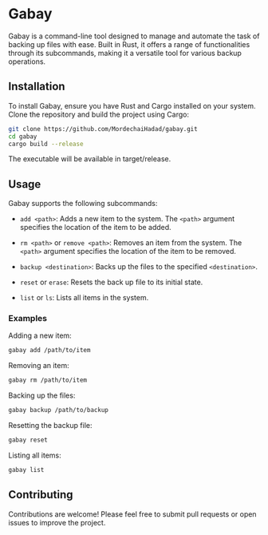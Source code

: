 # Gabay


Gabay is a command-line tool designed to manage and automate the task of backing up files with ease. Built in Rust, it offers a range of functionalities through its subcommands, making it a versatile tool for various backup operations.

## Installation

To install Gabay, ensure you have Rust and Cargo installed on your system. Clone the repository and build the project using Cargo:

```sh
git clone https://github.com/MordechaiHadad/gabay.git
cd gabay
cargo build --release
```
The executable will be available in target/release.

## Usage

Gabay supports the following subcommands:

- `add <path>`: Adds a new item to the system. The `<path>` argument specifies the location of the item to be added.

- `rm <path>` or `remove <path>`: Removes an item from the system. The `<path>` argument specifies the location of the item to be removed.

- `backup <destination>`: Backs up the files to the specified `<destination>`.

- `reset` or `erase`: Resets the back up file to its initial state.

- `list` or `ls`: Lists all items in the system.

### Examples

Adding a new item:

```sh
gabay add /path/to/item
```

Removing an item:

```sh
gabay rm /path/to/item
```

Backing up the files:

```sh
gabay backup /path/to/backup
```

Resetting the backup file:

```sh
gabay reset
```

Listing all items:

```sh
gabay list
```


## Contributing

Contributions are welcome! Please feel free to submit pull requests or open issues to improve the project.